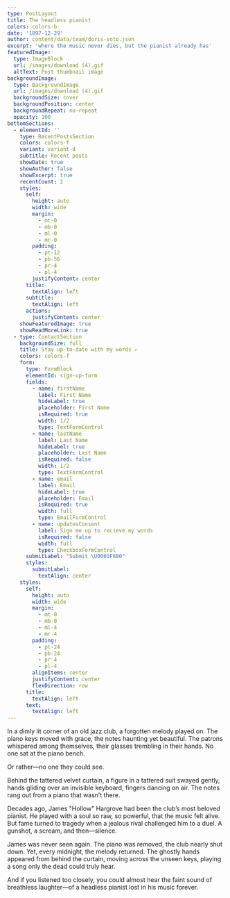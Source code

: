 ```yaml
---
type: PostLayout
title: The headless pianist
colors: colors-b
date: '1897-12-29'
author: content/data/team/doris-soto.json
excerpt: 'where the music never dies, but the pianist already has'
featuredImage:
  type: ImageBlock
  url: /images/download (4).gif
  altText: Post thumbnail image
backgroundImage:
  type: BackgroundImage
  url: /images/download (4).gif
  backgroundSize: cover
  backgroundPosition: center
  backgroundRepeat: no-repeat
  opacity: 100
bottomSections:
  - elementId: ''
    type: RecentPostsSection
    colors: colors-f
    variant: variant-d
    subtitle: Recent posts
    showDate: true
    showAuthor: false
    showExcerpt: true
    recentCount: 2
    styles:
      self:
        height: auto
        width: wide
        margin:
          - mt-0
          - mb-0
          - ml-0
          - mr-0
        padding:
          - pt-12
          - pb-56
          - pr-4
          - pl-4
        justifyContent: center
      title:
        textAlign: left
      subtitle:
        textAlign: left
      actions:
        justifyContent: center
    showFeaturedImage: true
    showReadMoreLink: true
  - type: ContactSection
    backgroundSize: full
    title: Stay up-to-date with my words ✍️
    colors: colors-f
    form:
      type: FormBlock
      elementId: sign-up-form
      fields:
        - name: firstName
          label: First Name
          hideLabel: true
          placeholder: First Name
          isRequired: true
          width: 1/2
          type: TextFormControl
        - name: lastName
          label: Last Name
          hideLabel: true
          placeholder: Last Name
          isRequired: false
          width: 1/2
          type: TextFormControl
        - name: email
          label: Email
          hideLabel: true
          placeholder: Email
          isRequired: true
          width: full
          type: EmailFormControl
        - name: updatesConsent
          label: Sign me up to recieve my words
          isRequired: false
          width: full
          type: CheckboxFormControl
      submitLabel: "Submit \U0001F680"
      styles:
        submitLabel:
          textAlign: center
    styles:
      self:
        height: auto
        width: wide
        margin:
          - mt-0
          - mb-0
          - ml-4
          - mr-4
        padding:
          - pt-24
          - pb-24
          - pr-4
          - pl-4
        alignItems: center
        justifyContent: center
        flexDirection: row
      title:
        textAlign: left
      text:
        textAlign: left
---
```

In a dimly lit corner of an old jazz club, a forgotten melody played on. The piano keys moved with grace, the notes haunting yet beautiful. The patrons whispered among themselves, their glasses trembling in their hands. No one sat at the piano bench.

Or rather—no one they could see.

Behind the tattered velvet curtain, a figure in a tattered suit swayed gently, hands gliding over an invisible keyboard, fingers dancing on air. The notes rang out from a piano that wasn’t there.

Decades ago, James "Hollow" Hargrove had been the club’s most beloved pianist. He played with a soul so raw, so powerful, that the music felt alive. But fame turned to tragedy when a jealous rival challenged him to a duel. A gunshot, a scream, and then—silence.

James was never seen again. The piano was removed, the club nearly shut down. Yet, every midnight, the melody returned. The ghostly hands appeared from behind the curtain, moving across the unseen keys, playing a song only the dead could truly hear.

And if you listened too closely, you could almost hear the faint sound of breathless laughter—of a headless pianist lost in his music forever.
